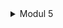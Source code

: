 <details>
<summary> Modul 5 </summary>

## Before optimize

- all-student
  - via intelij profiler
    ![all-student-profiler](images/all-student_intelijprofiler.png)
  - via GUI
    ![all-student-gui](images/all-student_jmeter.png)
  - via CLI
    ![all-student-cli](images/all-student_jtl.png)
- all-student-name
    - via intelij profiler
      ![all-student-name-profiler](images/all-student-name_intelijprofiler.png)
    - via GUI
      ![all-student-name-gui](images/all-student-name_jmeter.png)
    - via CLI
      ![all-student-name-cli](images/all-student-name_jtl.png)
- highest-gpa
    - via intelij profiler
      ![highest-gpa-profiler](images/highest-gpa_intelijprofiler.png)
    - via GUI
      ![highest-gpa-gui](images/highest-gpa_jmeter.png)
    - via CLI
      ![highest-gpa-cli](images/highest-gpa_jtl.png)

## After optimize

- all-student
  - via intelij profiler
    ![all-student-profiler-optimize](images/all-student_intelijprofiler_optimize.png)
  - via GUI
    ![all-student-gui-optimize](images/all-student_jmeter_optimize.png)
  - via CLI
    ![all-student-cli-optimize](images/all-student_jtl_optimize.png)
- all-student-name
    - via intelij profiler
      ![all-student-name-profiler-optimize](images/all-student-name_intelijprofiler_optimize.png)
    - via GUI
      ![all-student-name-gui-optimize](images/all-student-name_jmeter_optimize.png)
    - via CLI
      ![all-student-name-cli](images/all-student-name_jtl_optimize.png)
- highest-gpa
    - via intelij profiler
      ![highest-gpa-profiler-optimize](images/highest-gpa_intelijprofiler_optimize.png)
    - via GUI
      ![highest-gpa-gui-optimize](images/highest-gpa_jmeter_optimize.png)
    - via CLI
      ![highest-gpa-cli-optimize](images/highest-gpa_jtl_optimize.png)



</details>

